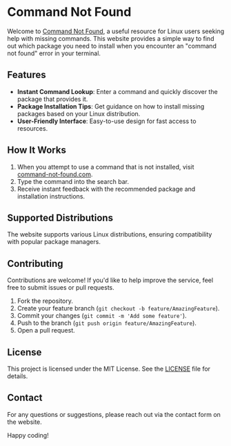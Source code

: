 # Command Not Found

Welcome to [Command Not Found](https://command-not-found.com/), a useful resource for Linux users seeking help with missing commands. This website provides a simple way to find out which package you need to install when you encounter an "command not found" error in your terminal.

## Features

- **Instant Command Lookup**: Enter a command and quickly discover the package that provides it.
- **Package Installation Tips**: Get guidance on how to install missing packages based on your Linux distribution.
- **User-Friendly Interface**: Easy-to-use design for fast access to resources.

## How It Works

1. When you attempt to use a command that is not installed, visit [command-not-found.com](https://command-not-found.com/).
2. Type the command into the search bar.
3. Receive instant feedback with the recommended package and installation instructions.

## Supported Distributions

The website supports various Linux distributions, ensuring compatibility with popular package managers.

## Contributing

Contributions are welcome! If you'd like to help improve the service, feel free to submit issues or pull requests.

1. Fork the repository.
2. Create your feature branch (`git checkout -b feature/AmazingFeature`).
3. Commit your changes (`git commit -m 'Add some feature'`).
4. Push to the branch (`git push origin feature/AmazingFeature`).
5. Open a pull request.

## License

This project is licensed under the MIT License. See the [LICENSE](LICENSE) file for details.

## Contact

For any questions or suggestions, please reach out via the contact form on the website.

Happy coding!
